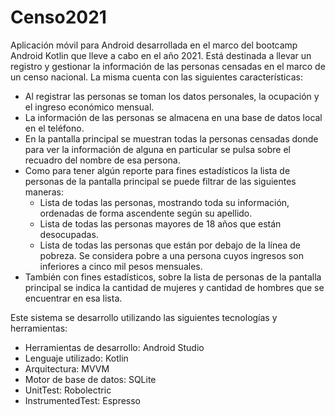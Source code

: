 # Censo2021
Aplicación móvil para Android desarrollada en el marco del bootcamp Android Kotlin que lleve a cabo en el año 2021.
Está destinada a llevar un registro y gestionar la información de las personas censadas en el marco de un censo nacional. La misma cuenta con las siguientes características:
- Al registrar las personas se toman los datos personales, la ocupación y el ingreso económico mensual.
- La información de las personas se almacena en una base de datos local en el teléfono.
- En la pantalla principal se muestran todas la personas censadas donde para ver la información de alguna en particular se pulsa sobre el recuadro del nombre de esa persona.
- Como para tener algún reporte para fines estadísticos la lista de personas de la pantalla principal se puede filtrar de las siguientes maneras:
  - Lista de todas las personas, mostrando toda su información, ordenadas de forma ascendente según su apellido.
  - Lista de todas las personas mayores de 18 años que están desocupadas.
  - Lista de todas las personas que están por debajo de la línea de pobreza. Se considera pobre a una persona cuyos ingresos son inferiores a cinco mil pesos mensuales.
- También con fines estadísticos, sobre la lista de personas de la pantalla principal se indica la cantidad de mujeres y cantidad de hombres que se encuentrar en esa lista.

Este sistema se desarrollo utilizando las siguientes tecnologías y herramientas:
- Herramientas de desarrollo: Android Studio
- Lenguaje utilizado: Kotlin
- Arquitectura: MVVM
- Motor de base de datos: SQLite
- UnitTest: Robolectric
- InstrumentedTest: Espresso
